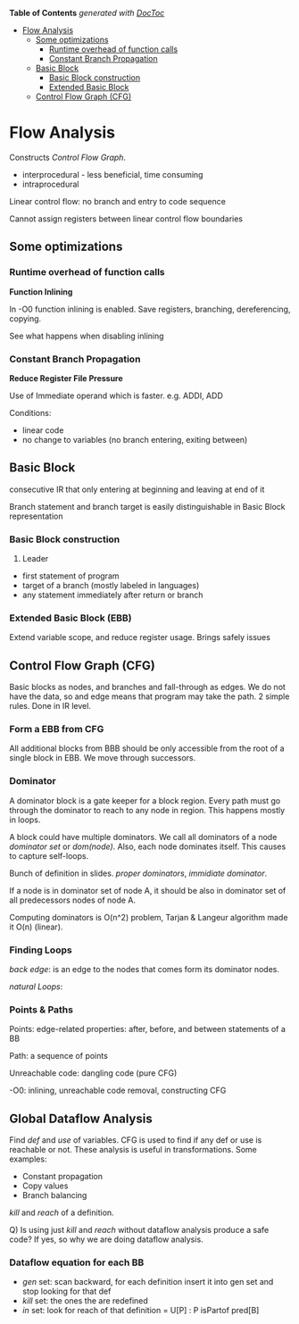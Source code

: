 <!-- START doctoc generated TOC please keep comment here to allow auto update -->
<!-- DON'T EDIT THIS SECTION, INSTEAD RE-RUN doctoc TO UPDATE -->
**Table of Contents**  *generated with [DocToc](https://github.com/thlorenz/doctoc)*

- [Flow Analysis](#flow-analysis)
  - [Some optimizations](#some-optimizations)
    - [Runtime overhead of function calls](#runtime-overhead-of-function-calls)
    - [Constant Branch Propagation](#constant-branch-propagation)
  - [Basic Block](#basic-block)
    - [Basic Block construction](#basic-block-construction)
    - [Extended Basic Block](#extended-basic-block)
  - [Control Flow Graph (CFG)](#control-flow-graph-cfg)

<!-- END doctoc generated TOC please keep comment here to allow auto update -->

# Flow Analysis
Constructs _Control Flow Graph_.

 - interprocedural - less beneficial, time consuming
 - intraprocedural 

Linear control flow: no branch and entry to code sequence

Cannot assign registers between linear control flow boundaries

## Some optimizations

### Runtime overhead of function calls 
**Function Inlining**

In -O0 function inlining is enabled. Save registers, branching, dereferencing, copying.

See what happens when disabling inlining

### Constant Branch Propagation
**Reduce Register File Pressure**

Use of Immediate operand which is faster. e.g. ADDI, ADD

Conditions:
  - linear code
  - no change to variables (no branch entering, exiting between)

## Basic Block
consecutive IR that only entering at beginning and leaving at end of it

Branch statement and branch target is easily distinguishable in Basic Block representation

### Basic Block construction
1. Leader
  - first statement of program
  - target of a branch (mostly labeled in languages)
  - any statement immediately after return or branch

### Extended Basic Block (EBB)
Extend variable scope, and reduce register usage. Brings safely issues

## Control Flow Graph (CFG)
Basic blocks as nodes, and branches and fall-through as edges. We do not have the data, so and edge
means that program may take the path. 2 simple rules. Done in IR level.

### Form a EBB from CFG
All additional blocks from BBB should be only accessible from the root of a single block in EBB. We move through successors.

### Dominator
A dominator block is a gate keeper for a block region. Every path must go through the dominator to reach to any node in region.
This happens mostly in loops.

A block could have multiple dominators. We call all dominators of a node _dominator set_ or _dom(node)_. Also, each node dominates itself.
This causes to capture self-loops.

Bunch of definition in slides. _proper dominators_, _immidiate dominator_.

If a node is in dominator set of node A, it should be also in dominator set of all predecessors nodes of node A.

Computing dominators is O(n^2) problem, Tarjan & Langeur algorithm made it O(n) (linear).

### Finding Loops
_back edge_: is an edge to the nodes that comes form its dominator nodes.

_natural Loops_:

### Points & Paths
Points: edge-related properties: after, before, and between statements of a BB

Path: a sequence of points


Unreachable code: dangling code (pure CFG)

-O0: inlining, unreachable code removal, constructing CFG

## Global Dataflow Analysis
Find _def_ and _use_ of variables. CFG is used to find if any def or use is reachable or not. These analysis is useful in transformations.
Some examples:
  - Constant propagation
  - Copy values
  - Branch balancing

_kill_ and _reach_ of a definition.

Q) Is using just _kill_ and _reach_ without dataflow analysis produce a safe code? If yes, so why we are doing dataflow analysis.

### Dataflow equation for each BB
  - _gen_ set: scan backward, for each definition insert it into gen set and stop looking for that def
  - _kill_ set: the ones the are redefined
  - _in_ set: look for reach of that definition = U[P] : P isPartof pred[B]
